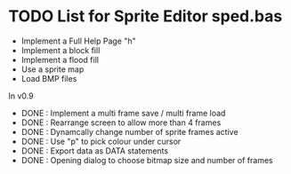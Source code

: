 # TODO List for Sprite Editor sped.bas

- Implement a Full Help Page "h"
- Implement a block fill
- Implement a flood fill 
- Use a sprite map
- Load BMP files


In v0.9
- DONE : Implement a multi frame save / multi frame load
- DONE : Rearrange screen to allow more than 4 frames
- DONE : Dynamcally change number of sprite frames active
- DONE : Use "p" to pick colour under cursor
- DONE : Export data as DATA statements
- DONE : Opening dialog to choose bitmap size and number of frames
